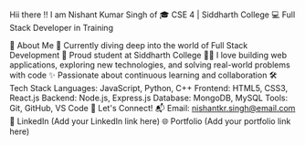 Hii there !!
I am Nishant Kumar Singh of
🎓 CSE 4 | Siddharth College
💻 Full Stack Developer in Training

🚀 About Me
🌱 Currently diving deep into the world of Full Stack Development
🏫 Proud student at Siddharth College
👨‍💻 I love building web applications, exploring new technologies, and solving real-world problems with code
✨ Passionate about continuous learning and collaboration
🛠️ Tech Stack
Languages: JavaScript, Python, C++
Frontend: HTML5, CSS3, React.js
Backend: Node.js, Express.js
Database: MongoDB, MySQL
Tools: Git, GitHub, VS Code
🌟 Let's Connect!
📬 Email: nishantkr.singh@email.com
💼 LinkedIn (Add your LinkedIn link here)
🌐 Portfolio (Add your portfolio link here)

